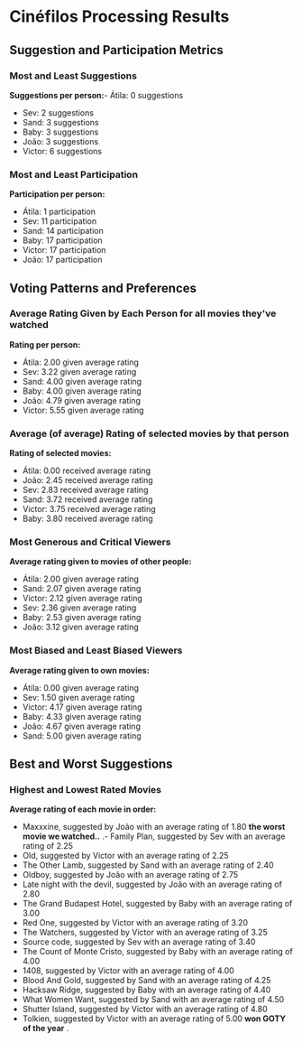 # Cinéfilos Processing Results

## Suggestion and Participation Metrics

### Most and Least Suggestions

**Suggestions per person:**- Átila: 0 suggestions
- Sev: 2 suggestions
- Sand: 3 suggestions
- Baby: 3 suggestions
- João: 3 suggestions
- Victor: 6 suggestions

### Most and Least Participation

**Participation per person:**
- Átila: 1 participation
- Sev: 11 participation
- Sand: 14 participation
- Baby: 17 participation
- Victor: 17 participation
- João: 17 participation

## Voting Patterns and Preferences

### Average Rating Given by Each Person for all movies they've watched

**Rating per person:**
- Átila: 2.00 given average rating
- Sev: 3.22 given average rating
- Sand: 4.00 given average rating
- Baby: 4.00 given average rating
- João: 4.79 given average rating
- Victor: 5.55 given average rating

### Average (of average) Rating of selected movies by that person

**Rating of selected movies:**
- Átila: 0.00 received average rating
- João: 2.45 received average rating
- Sev: 2.83 received average rating
- Sand: 3.72 received average rating
- Victor: 3.75 received average rating
- Baby: 3.80 received average rating

### Most Generous and Critical Viewers

**Average rating given to movies of other people:**
- Átila: 2.00 given average rating
- Sand: 2.07 given average rating
- Victor: 2.12 given average rating
- Sev: 2.36 given average rating
- Baby: 2.53 given average rating
- João: 3.12 given average rating

### Most Biased and Least Biased Viewers

**Average rating given to own movies:**
- Átila: 0.00 given average rating
- Sev: 1.50 given average rating
- Victor: 4.17 given average rating
- Baby: 4.33 given average rating
- João: 4.67 given average rating
- Sand: 5.00 given average rating

## Best and Worst Suggestions

### Highest and Lowest Rated Movies

**Average rating of each movie in order:**
- Maxxxine, suggested by João with an average rating of 1.80 **the worst movie we watched..**
.- Family Plan, suggested by Sev with an average rating of 2.25
- Old, suggested by Victor with an average rating of 2.25
- The Other Lamb, suggested by Sand with an average rating of 2.40
- Oldboy, suggested by João with an average rating of 2.75
- Late night with the devil, suggested by João with an average rating of 2.80
- The Grand Budapest Hotel, suggested by Baby with an average rating of 3.00
- Red One, suggested by Victor with an average rating of 3.20
- The Watchers, suggested by Victor with an average rating of 3.25
- Source code, suggested by Sev with an average rating of 3.40
- The Count of Monte Cristo, suggested by Baby with an average rating of 4.00
- 1408, suggested by Victor with an average rating of 4.00
- Blood And Gold, suggested by Sand with an average rating of 4.25
- Hacksaw Ridge, suggested by Baby with an average rating of 4.40
- What Women Want, suggested by Sand with an average rating of 4.50
- Shutter Island, suggested by Victor with an average rating of 4.80
- Tolkien, suggested by Victor with an average rating of 5.00 **won GOTY of the year**
.